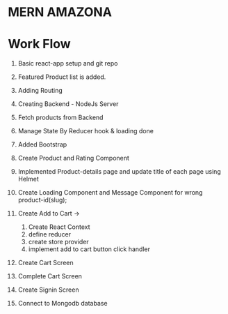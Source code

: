 # MERN AMAZONA

# Work Flow

1. Basic react-app setup and git repo
2. Featured Product list is added.
3. Adding Routing
4. Creating Backend - NodeJs Server
5. Fetch products from Backend
6. Manage State By Reducer hook & loading done
7. Added Bootstrap
8. Create Product and Rating Component
9. Implemented Product-details page and update title of each page using Helmet
10. Create Loading Component and Message Component for wrong product-id(slug);
11. Create Add to Cart ->
    1. Create React Context
    2. define reducer
    3. create store provider
    4. implement add to cart button click handler

12. Create Cart Screen
13. Complete Cart Screen
14. Create Signin Screen
15. Connect to Mongodb database